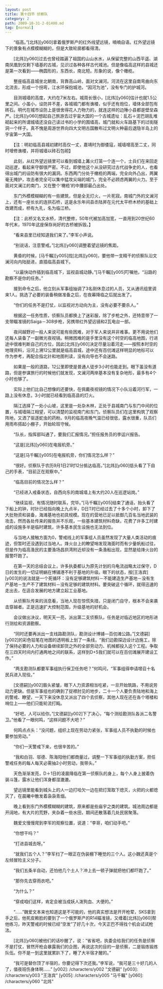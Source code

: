 ```yaml
---
layout: post
title: 第十四节 侦察队
category: 2
path: 2009-10-31-2-01400.md
tag: [normal]
---
```


　　“临高。”[北炜][y060]拿着俄罗斯产的红外线望远镜，喃喃自语。红外望远镜下的景象有点模模糊糊的，但是大致轮廓都看得清。

　　[北炜][y060]过去也曾经踏遍了祖国的山山水水，从保留完整的山西平遥、湖南凤凰到仅剩下墙基的古城，见识过各种各样古代城池。但是像临高这样的县城还是第一次看到——椭圆形的，东西长，南北短。形象的说，像个橄榄。

　　整座临高县城坐北朝南，背靠高山岭，面对文澜河。河流在这里自南弯曲向东北流去，形成一个拐弯，江水环保抱城池，“因河为池”，没有专门的护城河。

　　目测城墙的高度，大约在7米左右。城周长很小，[北炜][y060]估计也就1.5公里之间。小虽小，设防并不差，各城城门都有谯楼，似乎还有炮位，墙体全部包有砖石。明代在城市设防上是很舍得花人力物力的，就连这样的边陲小县都是壁垒森严。[北炜][y060]想起自己旅游去过宇宙大国的一个古城遗址：乱石＋泥巴胡乱堆砌起来的所谓城墙还没自己读过书的小学的围墙高，城门就和火车路基下的过街隧洞一个样子。真不愧是周游世界向四大文明古国散布过文明火种最后退隐半岛上的宇宙第一大国。

　　【注：明初临高县城初建时高仅一丈，嘉靖时为御倭寇，城墙增高至二丈，同时增修谯楼，并将城墙以砖石包砌】

　　此刻，从红外望远镜里可以看到城墙上篝火灯笼一个连一个，士兵们在来回走动巡逻，看起来守御很严密。不过，即使他这个从没研究过古代战争史的人，也看得出城门的设防有很大的漏洞。东西两门分处于橄榄的两端，完全向外凸出，两翼毫无掩护，攻击者完全可以集中猛攻尖端的城门，完全不必顾虑两翼的火力。至于面对文澜江的南门，又在整个‘橄榄’的中腰部最凸出处。

　　东门外模模糊糊的有一些建筑，但是全无灯火，一片死寂。南城门外的文澜河上，还有一座长长的连拱石桥，这是永乐年间县丞陆昇在元代太平桥木桥的基础上改建而成，桥有九孔，名为临江桥。

　　【注：此桥又名文水桥，清代整修，50年代被加高加宽，一直用到20世纪60年代末，1970年这座保存尚好的古桥被拆毁。】

　　“看来县里已经知道我们来了。”李军小声说。

　　“别说话，注意警戒。”[北炜][y060]调整着望远镜的焦距。

　　黄昏的时候，[马千瞩][y005]找[北炜][y060]，要他带一支精干的侦察队沿文澜河向内陆挺进，直插临高县城下。

　　“以最快动作插到临高城下，监视县城动静。”[马千瞩][y005]叮嘱他，“沿路的勘察不是你的任务。”

　　接到命令之后，他立刻从军事组抽调了3名刚休息过的人员，又从通讯组里调来1人。挑选了必要的装备稍做准备之后，在夜幕降临之后就出发了。

　　“你们的任务不是打仗，以监视对方动向为主，没有必要不要杀人。”

　　根据这一任务性质，侦察队员都换上了迷彩服，除了步枪之外，还特意带了一支带瞄准镜的Saiga－308步枪，另携带红外望远镜和2瓦电台一部。

　　夜间越野对一般人来说可能有些困难，对于军人来说并非难事。更不用说他们还每人装备了一副微光夜视镜。稍微困难的是手里没有这个时空的临高地图，行进途中很难判断自己的方位，因此[北炜][y060]决定尽量沿着河走——按照本时空的地理资料，沿河上溯12公里就是临高县城，途中还有百仞滩这样明显的地标可以作为参考，再配合指北针和地图判读，没有向导也不会迷路。

　　如果是一般的道路，12公里即使是普通人徒步3小时也能走到。眼下虽没有道路，但是参谋旅行的时候他们就发现，文澜河两岸基本没有复杂地形，最多有4个小时也够了。

　　实际上他们比自己想像的还要快，在佩戴夜视镜的情况下小队沿着河行军，一路上没有休息，3小时就已经看到临高县的灯火。

　　隔江选择了一处小山坡，这里是一处杂木林，正处于县城南门与东门中间的位置，与城墙隔江相望，可以清楚的监视南门和东门。侦察队员们在这里构筑了观察阵地，又洒了驱逐蛇虫的药粉。9月的临高夜晚气温已经很低，露水很重，队员们用雨布搭起小棚子，开始轮班守候。

　　“队长，指挥部叫通了，要我们汇报情况。”担任报务员的李运兴报告。

　　“这是[北炜][y060]在电报机旁。”

　　“这是[马千瞩][y005]在电报机旁，你们情况怎么样？”

　　“很好。侦察队于农历9月1日21时12分抵达临高，”[北炜][y060]低头看了下自己的手表，“目前正在观察中。”

　　“临高目前的情况怎么样？”

　　“已经进入戒备状态，自西向东的南城墙上有大约20人在巡逻站岗。”

　　“继续监视，有情况随时联系，完毕。”[马千瞩][y005]结束了通话，抬头看了下船上的钟，时针已经指向晚上九点半，D日T时已经过去了十多个小时，卸下了大批物资和装备，海滩基地也初具规模。现在的营地已足以抵御几百名当地武装的攻击，然而各处传来的报告并不乐观，一些基本建筑材料奇缺，花费了许多工时建成的设施多半是临时建筑，许多基本民生设施也无法到位。

　　与当地人接触方面为0，警戒线上的军事组人员虽然发现了大量人类活动的痕迹，但暂时还没遇到过当地人。烽火台上的瞭望哨发现海面时而有少量帆船过往，但是作为临高渔民的主要渔场昌拱湾附近却没有一条渔船出现，显然是给烽火台的报警吓跑了。

　　在第一天的总结会议上，许多执委都认为原先计划的乌龟流战略太过保守，D日的发生的一切证明蜗在博铺港不利于基地的升级。眼下的状态，按[王洛宾][y003]的说法就是一个死循环：没有足够建筑材料－不能建造生产基地－没有生产基地－生产不了建筑材料－没有足够的建筑材料。要突破这个循环，就得迅速的走出去，在适合发展的地方建立起工业基地。

　　从侦察队传来的消息看，当地人现在惊慌失措，只是闭门自守，根本不会来袭击穿越者。正是迅速扩大控制范围，升级基地的好机会。

　　会议做出决议，明天天一亮，派出第二支侦察队，任务是对临近地区的地形进行测绘和资源勘察。

　　“同时还要再派出一支线路勘测队，勘测设计博铺—百仞滩公路。”[文德嗣][y002]的彩色铅笔在地图的透明板上划了一条线，“我们边勘探边设计边施工，除了保持必要的人力和设备继续卸货之外的全部劳动力、机械都投入这个工程。争取在三四天时间内打通两地之间的联系，这样到D+5我们就可以在百仞滩展开建设工作。”

　　“两支勘测队都要军事组执行保卫任务吧？”何鸣问，“军事组得申请增召十名民兵进入现役。”

　　[文德嗣][y002]眉头紧皱，眼下人力资源相当吃紧，一旦开始筑路，不用说劳动力更缺。但是军事组也的确到了捉襟肘见的地步，二十一个人要负责陆地和海上的警戒、瞭望，一天下来没休息又派出了四个去侦察，其他人现在还在各个塔楼和哨位上——他们只能轮流打盹。

　　“好吧，人可以给你。”[文德嗣][y002]下了决心，“每个测绘勘测队各派二名警卫。”他看了一眼何鸣，“这样问题不大吧？”

　　何鸣点点头：“没问题，组织上现在劳动力紧张，军事组人员不执勤的时候也要参加劳动。”

　　“你们一天警戒下来，也很辛苦的。”

　　“我和白羽、邬德、陈海阳他们都商量过，调整一下军事组的执勤方案，担任警戒任务的每人每天必需抽2小时劳动，我带头。”

　　天色渐渐发亮，D＋1日的凌晨降临在第一侦察队的身上，每个人身上披着伪装斗篷，露水让他们浑身都湿漉漉。

　　望远镜里能看到城头上的人一边打哈欠一边在把灯笼取下熄灭，火把的火都熄灭了，在晨曦中散发着袅袅青烟。

　　晚上看到东门外模模糊糊的建筑，原来都是些庙宇之类的建筑。城池周边都是开阔地，有大片的荒野，夹杂着一些水田，期间还散落着几处民居聚落。

　　魏爱文慢慢爬到李军的观察位置，说道：“李哥，咱们动手吧。”

　　“你想干吗？”

　　“打进县城去呀。”

　　“就我们五个人？”李军扫了一眼正在伪装棚下睡觉的三个人。这小魏还真是个左倾冒险主义分子。

　　“我们五条半自动，还怕他几个土人？冲上去一顿子弹就把他们都吓跑了。”

　　“那你先去穿雨衣吧。”

　　“为什么？”

　　“穿成咱们这样，肯定会被当成妖人泼狗血、大便的。”

　　“……”魏爱文本来也知道这是不可能的，他的真实想法是开开枪荤，SKS拿到手之后，他死皮赖脸的要到了一个俄罗斯产的R14瞄准镜，又缠着[北炜][y060]帮他练习，昨天警戒的时候已经“空发”了好几十次，今天正巴不得找个机会试试枪法。

　　[北炜][y060]被他们的话吵醒了，说：“省省吧，执委会给我们的任务是侦察不是打仗，冒然开枪会暴露我们的企图，再说这次的目的一是侦察，二是锻炼锻炼队伍。你不是一到这里就累趴下了，睡了大半宿才醒的。”

　　“我可是替你顶了半宿的，你要记得下次还我。”李军说，“我可是三十好几的人了，值夜班伤身体啊……”
[y002]: /characters/y002 "文德嗣"
[y003]: /characters/y003 "王洛宾"
[y005]: /characters/y005 "马千瞩"
[y060]: /characters/y060 "北炜"
